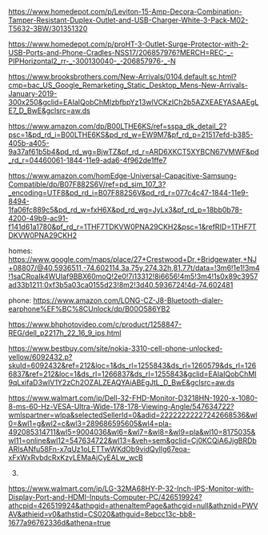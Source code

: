

https://www.homedepot.com/p/Leviton-15-Amp-Decora-Combination-Tamper-Resistant-Duplex-Outlet-and-USB-Charger-White-3-Pack-M02-T5632-3BW/301351320


https://www.homedepot.com/p/proHT-3-Outlet-Surge-Protector-with-2-USB-Ports-and-Phone-Cradles-NSS17/206857976?MERCH=REC-_-PIPHorizontal2_rr-_-300130040-_-206857976-_-N


https://www.brooksbrothers.com/New-Arrivals/0104,default,sc.html?cmp=bac_US_Google_Remarketing_Static_Desktop_Mens-New-Arrivals-January-2019-300x250&gclid=EAIaIQobChMIzbfbpYz13wIVCKzICh2b5AZXEAEYASAAEgLE7_D_BwE&gclsrc=aw.ds

https://www.amazon.com/dp/B00LTHE6KS/ref=sspa_dk_detail_2?psc=1&pd_rd_i=B00LTHE6KS&pd_rd_w=EW9M7&pf_rd_p=21517efd-b385-405b-a405-9a37af61b5b4&pd_rd_wg=BjwTZ&pf_rd_r=ARD6XKCT5XYBCN67VMWF&pd_rd_r=04460061-1844-11e9-ada6-4f962de1ffe7

https://www.amazon.com/homEdge-Universal-Capacitive-Samsung-Compatible/dp/B07F882S6V/ref=pd_sim_107_3?_encoding=UTF8&pd_rd_i=B07F882S6V&pd_rd_r=077c4c47-1844-11e9-8494-1fa06fc889c5&pd_rd_w=fxH6X&pd_rd_wg=JyLx3&pf_rd_p=18bb0b78-4200-49b9-ac91-f141d61a1780&pf_rd_r=1THF7TDKVW0PNA29CKH2&psc=1&refRID=1THF7TDKVW0PNA29CKH2



homes:
https://www.google.com/maps/place/27+Crestwood+Dr,+Bridgewater,+NJ+08807/@40.5936511,-74.602114,3a,75y,274.32h,81.77t/data=!3m6!1e1!3m4!1saCRoaIk4WUIaf9BBX60moQ!2e0!7i13312!8i6656!4m5!3m4!1s0x89c3957ad33b1211:0xf3b5a03ca0155d23!8m2!3d40.5936724!4d-74.602481


phone:
https://www.amazon.com/LONG-CZ-J8-Bluetooth-dialer-earphone%EF%BC%8CUnlock/dp/B00O586YB2



https://www.bhphotovideo.com/c/product/1258847-REG/dell_p2217h_22_16_9_ips.html


https://www.bestbuy.com/site/nokia-3310-cell-phone-unlocked-yellow/6092432.p?skuId=6092432&ref=212&loc=1&ds_rl=1255843&ds_rl=1260579&ds_rl=1266837&ref=212&loc=1&ds_rl=1266837&ds_rl=1255843&gclid=EAIaIQobChMI9qLxifaD3wIV1Y2zCh2OZALZEAQYAiABEgJtL_D_BwE&gclsrc=aw.ds


https://www.walmart.com/ip/Dell-32-FHD-Monitor-D3218HN-1920-x-1080-8-ms-60-Hz-VESA-Ultra-Wide-178-178-Viewing-Angle/547634722?wmlspartner=wlpa&selectedSellerId=0&adid=22222222227242668536&wl0=&wl1=g&wl2=c&wl3=289686595605&wl4=pla-492085314711&wl5=9004036&wl6=&wl7=&wl8=&wl9=pla&wl10=8175035&wl11=online&wl12=547634722&wl13=&veh=sem&gclid=Cj0KCQiA6JjgBRDbARIsANfu58Fn-x7qUz1oLETTwWKdOb9vidQylIg67eoa-xFxWxRvbdcRxKzyLEMaAjCyEALw_wcB



3.
https://www.walmart.com/ip/LG-32MA68HY-P-32-Inch-IPS-Monitor-with-Display-Port-and-HDMI-Inputs-Computer-PC/426519924?athcpid=426519924&athpgid=athenaItemPage&athcgid=null&athznid=PWVAV&athieid=v0&athstid=CS020&athguid=8ebcc13c-bb8-1677a96762336d&athena=true
